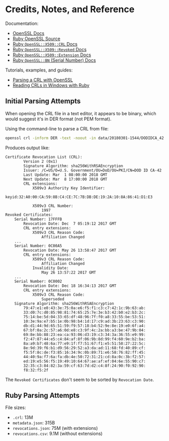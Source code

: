 # Credits, Notes, and Reference

Documentation:

  + [OpenSSL Docs](https://www.openssl.org/docs/man1.1.0/apps/crl.html)
  + [Ruby OpenSSL Source](https://github.com/ruby/openssl)
  + [Ruby `OpenSSL::X509::CRL` Docs](https://ruby-doc.org/stdlib-2.4.2/libdoc/openssl/rdoc/OpenSSL/X509/CRL.html)
  + [Ruby `OpenSSL::X509::Revoked` Docs](http://ruby-doc.org/stdlib-2.5.0/libdoc/openssl/rdoc/OpenSSL/X509/Revoked.html)
  + [Ruby `OpenSSL::X509::Extension` Docs](http://ruby-doc.org/stdlib-2.5.0/libdoc/openssl/rdoc/OpenSSL/X509/Extension.html)
  + [Ruby `OpenSSL::BN` (Serial Number) Docs](http://ruby-doc.org/stdlib-2.4.0/libdoc/openssl/rdoc/OpenSSL/BN.html)

Tutorials, examples, and guides:

  + [Parsing a CRL with OpenSSL](https://langui.sh/2010/01/10/parsing-a-crl-with-openssl/)
  + [Reading CRLs in Windows with Ruby](http://seanbachelder.me/2016/06/17/reading-crls-in-windows-with-ruby.html)

## Initial Parsing Attempts

When opening the CRL file in a text editor, it appears to be binary, which would suggest it's in DER format (not PEM format).

Using the command-line to parse a CRL from file:

```sh
openssl crl -inform DER -text -noout -in data/20180301-1544/DODIDCA_42.crl
```

Produces output like:

```
Certificate Revocation List (CRL):
        Version 2 (0x1)
        Signature Algorithm: sha256WithRSAEncryption
        Issuer: /C=US/O=U.S. Government/OU=DoD/OU=PKI/CN=DOD ID CA-42
        Last Update: Mar  1 08:00:00 2018 GMT
        Next Update: Mar  8 17:00:00 2018 GMT
        CRL extensions:
            X509v3 Authority Key Identifier:
                keyid:32:A0:00:CA:59:8B:C4:CE:7C:7B:DB:DE:19:2A:10:8A:86:41:D1:E3

            X509v3 CRL Number:
                1997
Revoked Certificates:
    Serial Number: 17FFFB
        Revocation Date: Dec  7 05:19:12 2017 GMT
        CRL entry extensions:
            X509v3 CRL Reason Code:
                Affiliation Changed
    ...
    Serial Number: 0C00A5
        Revocation Date: May 26 13:58:47 2017 GMT
        CRL entry extensions:
            X509v3 CRL Reason Code:
                Affiliation Changed
            Invalidity Date:
                May 26 13:57:22 2017 GMT
    ...
    Serial Number: 0C0002
        Revocation Date: Dec 18 16:34:13 2017 GMT
        CRL entry extensions:
            X509v3 CRL Reason Code:
                Superseded
    Signature Algorithm: sha256WithRSAEncryption
        79:47:e1:e0:43:3e:75:0a:e6:f5:f1:c3:c7:42:1c:9b:63:ab:
        33:d0:7c:d0:85:98:81:74:65:25:7e:3e:b3:42:b0:e2:b3:2c:
        75:14:be:5d:04:33:65:df:48:96:7f:f0:a8:33:55:be:53:51:
        10:3e:9a:e7:b5:1e:0b:98:b4:1d:17:c9:ad:3b:23:63:c3:90:
        db:d1:44:9d:65:51:59:f9:57:18:b4:52:9e:8e:19:e0:6f:a4:
        67:bf:0a:2c:57:a6:0d:e8:c3:9f:4c:2a:bb:a3:be:47:9b:04:
        69:8e:bb:88:23:ea:ca:93:06:d3:19:c3:34:3a:36:55:e9:99:
        f2:47:87:44:e5:c4:84:af:8f:06:9b:8d:99:f4:60:9e:b2:ba:
        8a:a9:b7:48:6a:77:e9:1f:f7:51:67:f1:e5:51:58:27:22:5c:
        8e:9d:39:f6:b1:d9:56:29:52:a3:da:ad:11:68:fd:40:89:cf:
        f5:5f:8c:de:f3:85:16:34:9c:0b:89:71:e6:58:76:82:ff:45:
        44:40:9a:f7:6a:fa:db:4e:50:72:31:21:cd:8a:0c:3b:f2:57:
        ed:19:e5:56:f5:19:49:10:64:67:ae:af:ef:04:6e:55:90:c7:
        32:35:c3:84:82:3a:59:cf:63:7d:d2:c4:8f:24:90:f0:92:90:
        f8:32:f5:2f
```

The `Revoked Certificates` don't seem to be sorted by `Revocation Date`.

## Ruby Parsing Attempts

File sizes:

  + `.crl`: 13M
  + `metadata.json`: 315B
  + `revocations.json`: 75M (with extensions)
  + `revocations.csv`: 9.1M (without extensions)
